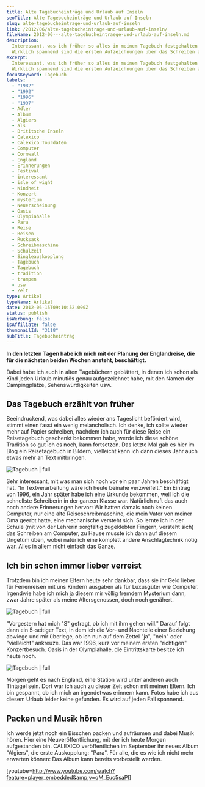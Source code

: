 ```yaml
---
title: Alte Tagebucheinträge und Urlaub auf Inseln
seoTitle: Alte Tagebucheinträge und Urlaub auf Inseln
slug: alte-tagebucheintrage-und-urlaub-auf-inseln
link: /2012/06/alte-tagebucheintrage-und-urlaub-auf-inseln/
fileName: 2012-06---alte-tagebucheintraege-und-urlaub-auf-inseln.md
description:
  Interessant, was ich früher so alles in meinem Tagebuch festgehalten habe.
  Wirklich spannend sind die ersten Aufzeichnungen über das Schreiben an sich.
excerpt:
  Interessant, was ich früher so alles in meinem Tagebuch festgehalten habe.
  Wirklich spannend sind die ersten Aufzeichnungen über das Schreiben an sich.
focusKeyword: Tagebuch
labels:
  - "1982"
  - "1992"
  - "1996"
  - "1997"
  - Adler
  - Album
  - Algiers
  - als
  - Brititsche Inseln
  - Calexico
  - Calexico Tourdaten
  - Computer
  - Cornwall
  - England
  - Erinnerungen
  - Festival
  - interessant
  - isle of wight
  - Kindheit
  - Konzert
  - mysterium
  - Neuerscheinung
  - Oasis
  - Olympiahalle
  - Para
  - Reise
  - Reisen
  - Rucksack
  - Schreibmaschine
  - Schulzeit
  - Singleauskopplung
  - Tagebuch
  - Tagebuch
  - tradition
  - trampen
  - usw
  - Zelt
type: Artikel
typeName: Artikel
date: 2012-06-15T09:10:52.000Z
status: publish
isWerbung: false
isAffiliate: false
thumbnailId: "3118"
subTitle: Tagebucheintrag
---
```


<strong>In den letzten Tagen habe ich mich mit der Planung der Englandreise, die
für die nächsten beiden Wochen ansteht, beschäftigt. </strong>

Dabei habe ich auch in alten Tagebüchern geblättert, in denen ich schon als Kind
jeden Urlaub minutiös genau aufgezeichnet habe, mit den Namen der Campingplätze,
Sehenswürdigkeiten usw.

## Das Tagebuch erzählt von früher

Beeindruckend, was dabei alles wieder ans Tageslicht befördert wird, stimmt
einen fasst ein wenig melancholisch. Ich denke, ich sollte wieder mehr auf
Papier schreiben, nachdem ich auch für diese Reise ein Reisetagebuch geschenkt
bekommen habe, werde ich diese schöne Tradition so gut ich es noch, kann
fortsetzen. Das letzte Mal gab es hier im Blog ein Reisetagebuch in Bildern,
vielleicht kann ich dann dieses Jahr auch etwas mehr an Text mitbringen.

![Tagebuch | full](http://cardamonchai.com/wp-content/uploads/2012/06/img_9291.jpg '"Der Schmetterling" cardamonchai 1992')

Sehr interessant, mit was man sich noch vor ein paar Jahren beschäftigt hat. "In
Textverarbeitung wäre ich heute beinahe verzweifelt." Ein Eintrag von 1996, ein
Jahr später habe ich eine Urkunde bekommen, weil ich die schnellste Schreiberin
in der ganzen Klasse war. Natürlich ruft das auch noch andere Erinnerungen
hervor: Wir hatten damals noch keinen Computer, nur eine alte
Reiseschreibmaschine, die mein Vater von meiner Oma geerbt hatte, eine
mechanische versteht sich. So lernte ich in der Schule (mit von der Lehrerin
sorgfältig zugeklebten Fingern, versteht sich) das Schreiben am Computer, zu
Hause musste ich dann auf diesem Ungetüm üben, wobei natürlich eine komplett
andere Anschlagtechnik nötig war. Alles in allem nicht einfach das Ganze.

## Ich bin schon immer lieber verreist

Trotzdem bin ich meinen Eltern heute sehr dankbar, dass sie ihr Geld lieber für
Ferienreisen mit uns Kindern ausgaben als für Luxusgüter wie Computer. Irgendwie
habe ich mich ja diesem mir völlig fremdem Mysterium dann, zwar Jahre später als
meine Altersgenossen, doch noch genähert.

![Tagebuch | full](http://cardamonchai.files.wordpress.com/2012/06/img_9297.jpg '"Die Reiseschreibmaschine" cardamonchai 1996')

"Vorgestern hat mich "S" gefragt, ob ich mit ihm gehen will." Darauf folgt dann
ein 5-seitiger Text, in dem ich die Vor- und Nachteile einer Beziehung abwiege
und mir überlege, ob ich nun auf dem Zettel "ja", "nein" oder "vielleicht"
ankreuze. Das war 1996, kurz vor meinem ersten "richtigen" Konzertbesuch. Oasis
in der Olympiahalle, die Eintrittskarte besitze ich heute noch.

![Tagebuch | full](http://cardamonchai.com/wp-content/uploads/2012/06/img_9296.jpg '"Die Eintrittskarte" cardamonchai 1997')

Morgen geht es nach England, eine Station wird unter anderen auch Tintagel sein.
Dort war ich auch zu dieser Zeit schon mit meinen Eltern. Ich bin gespannt, ob
ich mich an irgendetwas erinnern kann. Fotos habe ich aus diesem Urlaub leider
keine gefunden. Es wird auf jeden Fall spannend.

## Packen und Musik hören

Ich werde jetzt noch ein Bisschen packen und aufräumen und dabei Musik hören.
Hier eine Neuveröffentlichung, mit der ich heute Morgen aufgestanden bin.
CALEXICO veröffentlichen im September ihr neues Album "Algiers", die erste
Auskopplung: "Para". Für alle, die es wie ich nicht mehr erwarten können: Das
Album kann bereits vorbestellt werden.

[youtube=http://www.youtube.com/watch?feature=player_embedded&amp;v=qM_Euc5saPI]
